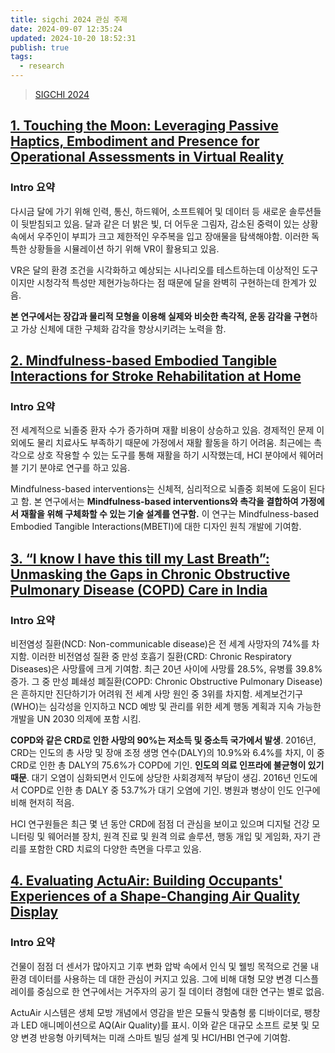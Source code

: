 ```yaml
---
title: sigchi 2024 관심 주제
date: 2024-09-07 12:35:24
updated: 2024-10-20 18:52:31
publish: true
tags:
  - research
---
```

>[SIGCHI 2024](https://programs.sigchi.org/chi/2024)
## [1. Touching the Moon: Leveraging Passive Haptics, Embodiment and Presence for Operational Assessments in Virtual Reality](https://programs.sigchi.org/chi/2024/program/content/147838)

### Intro 요약
다시금 달에 가기 위해 인력, 통신, 하드웨어, 소프트웨어 및 데이터 등 새로운 솔루션들이 뒷받침되고 있음. 달과 같은 더 밝은 빛, 더 어두운 그림자, 감소된 중력이 있는 상황 속에서 우주인이 부피가 크고 제한적인 우주복을 입고 장애물을 탐색해야함. 이러한 독특한 상황들을 시뮬레이션 하기 위해 VR이 활용되고 있음.

VR은 달의 환경 조건을 시각화하고 예상되는 시나리오를 테스트하는데 이상적인 도구이지만 시청각적 특성만 제현가능하다는 점 때문에 달을 완벽히 구현하는데 한계가 있음. 

**본 연구에서는 장갑과 물리적 모형을 이용해 실제와 비슷한 촉각적, 운동 감각을 구현**하고 가상 신체에 대한 구체화 감각을 향상시키려는 노력을 함.

## [2. Mindfulness-based Embodied Tangible Interactions for Stroke Rehabilitation at Home](https://programs.sigchi.org/chi/2024/program/content/146728)

### Intro 요약
전 세계적으로 뇌졸중 환자 수가 증가하며 재활 비용이 상승하고 있음. 경제적인 문제 이외에도 물리 치료사도 부족하기 때문에 가정에서 재활 활동을 하기 어려움. 최근에는 촉각으로 상호 작용할 수 있는 도구를 통해 재활을 하기 시작했는데, HCI 분야에서 웨어러블 기기 분야로 연구를 하고 있음.

Mindfulness-based interventions는 신체적, 심리적으로 뇌졸중 회복에 도움이 된다고 함. 본 연구에서는 **Mindfulness-based interventions와 촉각을 결합하여 가정에서 재활을 위해 구체화할 수 있는 기술 설계를 연구함.** 이 연구는 Mindfulness-based Embodied Tangible Interactions(MBETI)에 대한 디자인 원칙 개발에 기여함.

## [3. “I know I have this till my Last Breath”: Unmasking the Gaps in Chronic Obstructive Pulmonary Disease (COPD) Care in India](https://programs.sigchi.org/chi/2024/program/content/147082)

### Intro 요약
비전염성 질환(NCD: Non-communicable disease)은 전 세계 사망자의 74%를 차지함. 이러한 비전염성 질환 중 만성 호흡기 질환(CRD: Chronic Respiratory Diseases)은 사망률에 크게 기여함. 최근 20년 사이에 사망률 28.5%, 유병률 39.8% 증가. 그 중 만성 폐쇄성 폐질환(COPD: Chronic Obstructive Pulmonary Disease)은 흔하지만 진단하기가 어려워 전 세계 사망 원인 중 3위를 차지함. 세계보건기구(WHO)는 심각성을 인지하고 NCD 예방  및 관리를 위한 세계 행동 계획과 지속 가능한 개발을 UN 2030 의제에 포함 시킴.

**COPD와 같은 CRD로 인한 사망의 90%는 저소득 및 중소득 국가에서 발생**. 2016년, CRD는 인도의 총 사망 및 장애 조정 생명 연수(DALY)의 10.9%와 6.4%를 차지, 이 중 CRD로 인한 총 DALY의 75.6%가 COPD에 기인. **인도의 의료 인프라에 불균형이 있기 때문**. 대기 오염이 심화되면서 인도에 상당한 사회경제적 부담이 생김. 2016년 인도에서 COPD로 인한 총 DALY 중 53.7%가 대기 오염에 기인. 병원과 병상이 인도 인구에 비해 현저히 적음.

HCI 연구원들은 최근 몇 년 동안 CRD에 점점 더 관심을 보이고 있으며 디지털 건강 모니터링 및 웨어러블 장치, 원격 진료 및 원격 의료 솔루션, 행동 개입 및 게임화, 자기 관리를 포함한 CRD 치료의 다양한 측면을 다루고 있음.

## [4. Evaluating ActuAir: Building Occupants' Experiences of a Shape-Changing Air Quality Display](https://programs.sigchi.org/chi/2024/program/content/146904)

### Intro 요약
건물이 점점 더 센서가 많아지고 기후 변화 압박 속에서 인식 및 웰빙 목적으로 건물 내 환경 데이터를 사용하는 데 대한 관심이 커지고 있음. 그에 비해 대형 모양 변경 디스플레이를 중심으로 한 연구에서는 거주자의 공기 질 데이터 경험에 대한 연구는 별로 없음.

ActuAir 시스템은 생체 모방 개념에서 영감을 받은 모듈식 맞춤형 룸 디바이더로, 팽창과 LED 애니메이션으로 AQ(Air Quality)를 표시. 이와 같은 대규모 소프트 로봇 및 모양 변경 반응형 아키텍쳐는 미래 스마트 빌딩 설계 및 HCI/HBI 연구에 기여함.